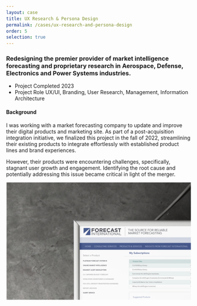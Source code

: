 ```yaml
---
layout: case
title: UX Research & Persona Design
permalink: /cases/ux-research-and-persona-design
order: 5
selection: true
---
```



<div class="readingcontainer">
<h3>Redesigning the premier provider of market intelligence forecasting and proprietary research in Aerospace, Defense, Electronics and Power Systems industries.</h3>

<ul>
	<li>Project Completed <span>2023</span></li>
	<li>Project Role <span>UX/UI, Branding, User Research, Management, Information Architecture</span></li>
</ul>

<h4>Background</h4>
<p>I was working with a market forecasting company to update and improve their digital products and marketing site. As part of a post-acquisition integration initiative, we finalized this project in the fall of 2022, streamlining their existing products to integrate effortlessly with established product lines and brand experiences.</p>
<p>However, their products were encountering challenges, specifically, stagnant user growth and engagement.  Identifying the root cause and potentially addressing this issue became critical in light of the merger. </p>
<img src="../assets/images/bg-cs01.png" />

</div>
